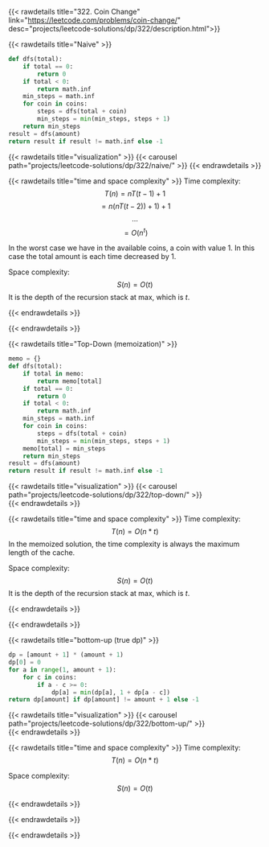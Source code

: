 {{< rawdetails title="322. Coin Change" link="https://leetcode.com/problems/coin-change/" 
	desc="projects/leetcode-solutions/dp/322/description.html">}}


{{< rawdetails title="Naive" >}}
```python
def dfs(total):
    if total == 0:
        return 0
    if total < 0:
        return math.inf
    min_steps = math.inf
    for coin in coins:
        steps = dfs(total + coin)
        min_steps = min(min_steps, steps + 1)            
    return min_steps
result = dfs(amount)
return result if result != math.inf else -1
```

{{< rawdetails title="visualization" >}}
	{{< carousel path="projects/leetcode-solutions/dp/322/naive/" >}}
{{< endrawdetails >}}


{{< rawdetails title="time and space complexity" >}}
Time complexity:
$$T(n) = nT(t-1) + 1$$
$$= n(nT(t-2)) + 1) + 1$$
$$...$$
$$= O(n^t)$$

In the worst case we have in the available coins, a coin with value $1$. In this case the total amount is each time decreased by $1$.

Space complexity: 
$$S(n) = O(t)$$
It is the depth of the recursion stack at max, which is $t$.

{{< endrawdetails >}}

{{< endrawdetails >}}



{{< rawdetails title="Top-Down (memoization)" >}}
```python
memo = {}
def dfs(total):
    if total in memo:
        return memo[total]
    if total == 0:
        return 0
    if total < 0:
        return math.inf
    min_steps = math.inf
    for coin in coins:
        steps = dfs(total + coin)
        min_steps = min(min_steps, steps + 1)            
    memo[total] = min_steps
    return min_steps
result = dfs(amount)
return result if result != math.inf else -1
```
{{< rawdetails title="visualization" >}}
	{{< carousel path="projects/leetcode-solutions/dp/322/top-down/" >}}	
{{< endrawdetails >}}

{{< rawdetails title="time and space complexity" >}}
Time complexity:
$$T(n) = O(n*t)$$
In the memoized solution, the time complexity is always the maximum length of the cache. 

Space complexity: 
$$S(n) = O(t)$$
It is the depth of the recursion stack at max, which is $t$.

{{< endrawdetails >}}

{{< endrawdetails >}}



{{< rawdetails title="bottom-up (true dp)" >}}
```python
dp = [amount + 1] * (amount + 1)
dp[0] = 0
for a in range(1, amount + 1):
    for c in coins:
        if a - c >= 0:
            dp[a] = min(dp[a], 1 + dp[a - c])
return dp[amount] if dp[amount] != amount + 1 else -1
```
{{< rawdetails title="visualization" >}}
	{{< carousel path="projects/leetcode-solutions/dp/322/bottom-up/" >}}	
{{< endrawdetails >}}

{{< rawdetails title="time and space complexity" >}}
Time complexity:
$$T(n) = O(n*t)$$

Space complexity: 
$$S(n) = O(t)$$

{{< endrawdetails >}}



{{< endrawdetails >}}



{{< endrawdetails >}}